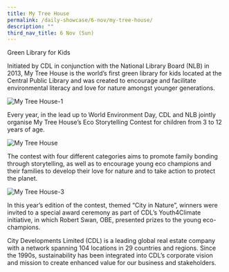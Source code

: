 ```yaml
---
title: My Tree House
permalink: /daily-showcase/6-nov/my-tree-house/
description: ""
third_nav_title: 6 Nov (Sun)
---
```


Green Library for Kids  
  
Initiated by CDL in conjunction with the National Library Board (NLB) in 2013, My Tree House is the world’s first green library for kids located at the Central Public Library and was created to encourage and facilitate environmental literacy and love for nature amongst younger generations.

![My Tree House-1](https://www.cop-pavilion.gov.sg/images/Cluster%20B/6%20Nov/P3/Image1.webp)

Every year, in the lead up to World Environment Day, CDL and NLB jointly organise My Tree House’s Eco Storytelling Contest for children from 3 to 12 years of age.

![My Tree House](https://www.cop-pavilion.gov.sg/images/Cluster%20B/6%20Nov/P3/Image2.webp)

The contest with four different categories aims to promote family bonding through storytelling, as well as to encourage young eco champions and their families to develop their love for nature and to take action to protect the planet.

![My Tree House-3](https://www.cop-pavilion.gov.sg/images/Cluster%20B/6%20Nov/P3/Image3.webp)

In this year’s edition of the contest, themed “City in Nature”, winners were invited to a special award ceremony as part of CDL’s Youth4Climate initiative, in which Robert Swan, OBE, presented prizes to the young eco-champions.

City Developments Limited (CDL) is a leading global real estate company with a network spanning 104 locations in 29 countries and regions. Since the 1990s, sustainability has been integrated into CDL’s corporate vision and mission to create enhanced value for our business and stakeholders.